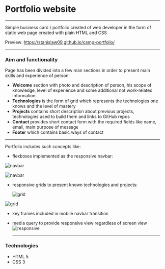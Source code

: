 # Portfolio website

---

Simple business card / portfolio created of web developer in the form of static web page created with plain HTML and CSS

Preview:
https://stanislaw09.github.io/camp-portfolio/


---

### Aim and functionality

Page has been divided into a few man sections in order to present main skills and experience of person

* **Welcome** section with photo and description of person, his scope of knowledge, level of experience and some additional not work-related information
* **Technologies** is the form of grid which represents the technologies one knows and the level of mastery
* **Projects** contains short description about previous projects, technologies used to build them and links to GitHub repos
* **Contact** provides short contact form with the required fields like name, email, main purpose of message
* **Footer** which contains basic ways of contact

---

Portfolio includes such concepts like:

- flexboxes implemented as the responsive navbar:

![navbar](C:\Users\Stanislaw\Documents\Websites\camp-portfolio\images\screen1.png)

![navbar](C:\Users\Stanislaw\Documents\Websites\camp-portfolio\images\screen5.png)

- responsive grids to present known technologies and projects:

  ![grid](C:\Users\Stanislaw\Documents\Websites\camp-portfolio\images\screen2.png)

![grid](C:\Users\Stanislaw\Documents\Websites\camp-portfolio\images\screen3.png)

* key frames included in mobile navbar transition

* media query to provide responsive view regardless of screen view![responsive](C:\Users\Stanislaw\Documents\Websites\camp-portfolio\images\screen4.png)

  ---

  

### Technologies

* HTML 5
* CSS 3

